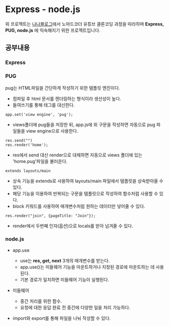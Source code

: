 # Express - node.js 
위 프로젝트는 [나나블로그](https://nykim.work/38)에서 노마드코더 유튜브 클론코딩 과정을 따라하며 __Express, PUG, node.js__ 에 익숙해지기 위한 프로젝트입니다.

## 공부내용
### Express

### PUG
pug는 HTML파일을 간단하게 작성하기 위한 템플릿 엔진이다.
- 컴파일 후 html 문서를 렌더링하는 형식이라 생산성이 높다.
- 들여쓰기를 통해 태그를 대신한다.
```
app.set('view engine', 'pug');
```
- views폴더에 pug들을 저장한 뒤, app.js에 위 구문을 작성하면 자동으로 pug 파일들을 view engine으로 사용한다.
```
res.send("")
res.render('home');
```
- res에서 send 대신 render으로 대체하면 자동으로 views 폴더에 있는 'home.pug'파일을 불러온다.
```
extends layouts/main
```
- 상속 기능을 extends로 사용하여 layouts/main 파일에서 템플릿을 상속받아올 수 있다.
- 해당 기능을 이용하여 반복되는 구문을 템플릿으로 작성하여 함수처럼 사용할 수 있다.
- block 키워드를 사용하여 매개변수처럼 원하는 데이터만 넣어줄 수 있다.
```
res.render("join", {pageTitle: "Join"});
```
- render에서 두번째 인자(옵션)으로 locals를 받아 넘겨줄 수 있다.

### node.js
- app.use
    - use는 __res, get, next__ 3개의 매개변수를 받는다.
    - app.use()는 미들웨어 기능을 마운트하거나 지정된 경로에 마운트하는 데 사용된다.
    - 기본 경로가 일치하면 미들웨어 기능이 실행된다.

- 미들웨어
    - 중간 처리를 위한 함수.
    - 요청에 대한 응답 완료 전 중간에 다양한 일을 처리 가능하다.

- import와 export를 통해 파일을 나눠 작성할 수 있다.